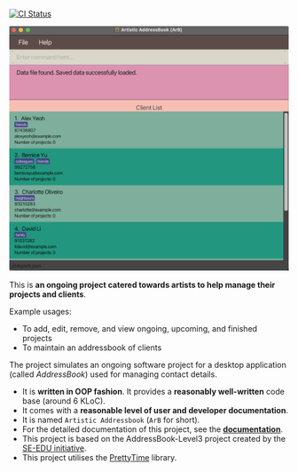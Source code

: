 [![CI Status](https://github.com/AY2223S2-CS2103T-T14-1/tp/workflows/Java%20CI/badge.svg)](https://github.com/AY2223S2-CS2103T-T14-1/tp/actions)

![Ui](docs/images/Ui.png)

This is **an ongoing project catered towards artists to help manage their projects and clients**.

  Example usages:
* To add, edit, remove, and view ongoing, upcoming, and finished projects
* To maintain an addressbook of clients

The project simulates an ongoing software project for a desktop application (called _AddressBook_) used for managing contact details.

* It is **written in OOP fashion**. It provides a **reasonably well-written** code base (around 6 KLoC).
* It comes with a **reasonable level of user and developer documentation**.
* It is named `Artistic Addressbook` (`ArB` for short).
* For the detailed documentation of this project, see the **[documentation](https://ay2223s2-cs2103t-t14-1.github.io/tp/)**.
* This project is based on the AddressBook-Level3 project created by the [SE-EDU initiative](https://se-education.org).
* This project utilises the [PrettyTime](https://www.ocpsoft.org/prettytime/nlp/) library.
